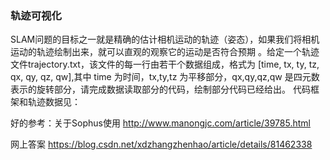 ### 轨迹可视化
SLAM问题的目标之一就是精确的估计相机运动的轨迹（姿态），如果我们将相机运动的轨迹绘制出来，就可以直观的观察它的运动是否符合预期
。给定一个轨迹文件trajectory.txt，该文件的每一行由若干个数据组成，格式为 [time, tx, ty, tz, qx, qy, qz, qw],其中 time 为时间，tx,ty,tz 为平移部分，qx,qy,qz,qw 是四元数表示的旋转部分，请完成数据读取部分的代码，绘制部分代码已经给出。 代码框架和轨迹数据见：

好的参考：关于Sophus使用
http://www.manongjc.com/article/39785.html

网上答案
https://blog.csdn.net/xdzhangzhenhao/article/details/81462338
